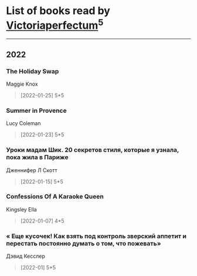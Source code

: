 # List of books read by [Victoriaperfectum](https://plus.google.com/u/0/117396356938980769291/)<sup>5</sup>
---

## 2022

### The Holiday Swap
Maggie Knox
> [2022-01-25] 5*5


### Summer in Provence
Lucy Coleman
> [2022-01-23] 5*5


### Уроки мадам Шик. 20 секретов стиля, которые я узнала, пока жила в Париже
Дженнифер Л Скотт
> [2022-01-15] 5*5


### Confessions Of A Karaoke Queen
Kingsley Ella
> [2022-01-07] 4*5


### « Еще кусочек! Как взять под контроль зверский аппетит и перестать постоянно думать о том, что пожевать»
Дэвид Кесслер
> [2022-01] 5*5



